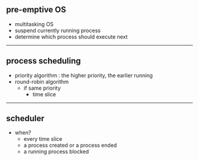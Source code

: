 ## pre-emptive OS
  - multitasking OS
  - suspend currently running process
  - determine which process should execute next
---

## process scheduling
  - priority algorithm
    : the higher priority, the earlier running
  - round-robin algorithm
    - if same priority
      - time slice
---
## scheduler
  - when?
    - every time slice
    - a process created or a process ended
    - a running process blocked


